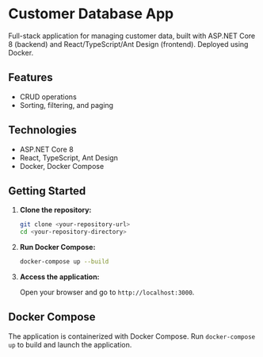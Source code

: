 # Customer Database App

Full-stack application for managing customer data, built with ASP.NET Core 8 (backend) and React/TypeScript/Ant Design (frontend). Deployed using Docker.

## Features

* CRUD operations
* Sorting, filtering, and paging

## Technologies

* ASP.NET Core 8
* React, TypeScript, Ant Design
* Docker, Docker Compose

## Getting Started

1.  **Clone the repository:**

    ```bash
    git clone <your-repository-url>
    cd <your-repository-directory>
    ```

2.  **Run Docker Compose:**

    ```bash
    docker-compose up --build
    ```

3.  **Access the application:**

    Open your browser and go to `http://localhost:3000`.

## Docker Compose

The application is containerized with Docker Compose. Run `docker-compose up` to build and launch the application.
